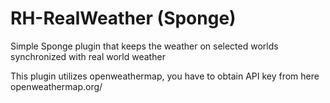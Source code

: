 # RH-RealWeather (Sponge)

Simple Sponge plugin that keeps the weather on selected worlds synchronized with real world weather

This plugin utilizes openweathermap, you have to obtain API key from here openweathermap.org/